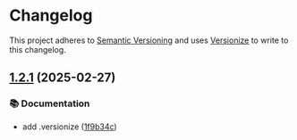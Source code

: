 # Changelog

This project adheres to [Semantic Versioning](https://semver.org/spec/v2.0.0.html) and uses [Versionize](https://github.com/versionize/versionize) to write to this changelog.



<a name="1.2.1"></a>
## [1.2.1](https://www.github.com/jkone27/fsharp-integration-tests/releases/tag/v1.2.1) (2025-02-27)

### 📚 Documentation

* add .versionize ([1f9b34c](https://www.github.com/jkone27/fsharp-integration-tests/commit/1f9b34c865d06abba36fd570d7389f889991c77c))

